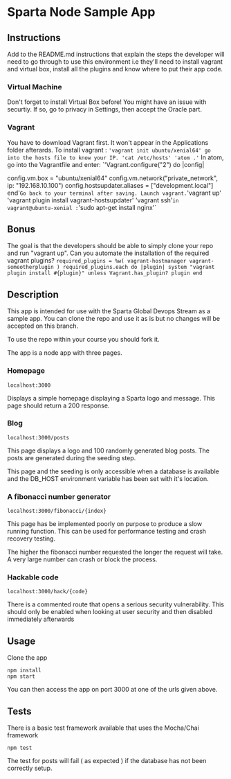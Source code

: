 # Sparta Node Sample App
## Instructions
Add to the README.md instructions that explain the steps the developer will need to go through to use this environment i.e they'll need to install vagrant and virtual box, install all the plugins and know where to put their app code.

### Virtual Machine
Don't forget to install Virtual Box before! You might have an issue with securtiy.
If so, go to privacy in Settings, then accept the Oracle part.

### Vagrant
You have to download Vagrant first. It won't appear in the Applications folder afterards.
To install vagrant :
`'vagrant init ubuntu/xenial64'
go into the hosts file to know your IP.
'cat /etc/hosts'
'atom .'`
In atom, go into the Vagrantfile and enter:
`'Vagrant.configure("2") do |config|

  config.vm.box = "ubuntu/xenial64"
  config.vm.network("private_network", ip: "192.168.10.100")
  config.hostsupdater.aliases = ["development.local"]
end'`
Go back to your terminal after saving.
Launch vagrant.
`'vagrant up'
'vagrant plugin install vagrant-hostsupdater'
'vagrant ssh'`
in vagrant@ubuntu-xenial : `'sudo apt-get install nginx'`

## Bonus
The goal is that the developers should be able to simply clone your repo and run "vagrant up". Can you automate the installation of the required vagrant plugins?
`required_plugins = %w( vagrant-hostmanager vagrant-someotherplugin )
  required_plugins.each do |plugin|
  system "vagrant plugin install #{plugin}" unless Vagrant.has_plugin? plugin
end`

## Description

This app is intended for use with the Sparta Global Devops Stream as a sample app. You can clone the repo and use it as is but no changes will be accepted on this branch.

To use the repo within your course you should fork it.

The app is a node app with three pages.

### Homepage

``localhost:3000``

Displays a simple homepage displaying a Sparta logo and message. This page should return a 200 response.

### Blog

``localhost:3000/posts``

This page displays a logo and 100 randomly generated blog posts. The posts are generated during the seeding step.

This page and the seeding is only accessible when a database is available and the DB_HOST environment variable has been set with it's location.

### A fibonacci number generator

``localhost:3000/fibonacci/{index}``

This page has be implemented poorly on purpose to produce a slow running function. This can be used for performance testing and crash recovery testing.

The higher the fibonacci number requested the longer the request will take. A very large number can crash or block the process.


### Hackable code

``localhost:3000/hack/{code}``

There is a commented route that opens a serious security vulnerability. This should only be enabled when looking at user security and then disabled immediately afterwards

## Usage

Clone the app

```
npm install
npm start
```

You can then access the app on port 3000 at one of the urls given above.

## Tests

There is a basic test framework available that uses the Mocha/Chai framework

```
npm test
```

The test for posts will fail ( as expected ) if the database has not been correctly setup.
